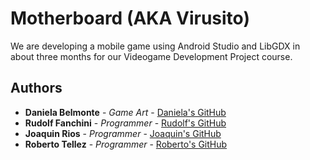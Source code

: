 # Motherboard (AKA Virusito)

We are developing a mobile game using Android Studio and LibGDX in about three months for our Videogame Development Project course.

## Authors

* **Daniela Belmonte** - *Game Art* - [Daniela's GitHub](https://github.com/DanyBelmonte)
* **Rudolf Fanchini** - *Programmer* - [Rudolf's GitHub](https://github.com/FanchiniRudolf)
* **Joaquin Rios** - *Programmer* - [Joaquin's GitHub](https://github.com/joaquinrios)
* **Roberto Tellez** - *Programmer* - [Roberto's GitHub](https://github.com/r7perezyera)
